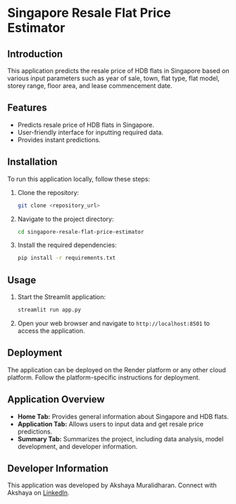# Singapore Resale Flat Price Estimator

## Introduction
This application predicts the resale price of HDB flats in Singapore based on various input parameters such as year of sale, town, flat type, flat model, storey range, floor area, and lease commencement date.

## Features
- Predicts resale price of HDB flats in Singapore.
- User-friendly interface for inputting required data.
- Provides instant predictions.

## Installation
To run this application locally, follow these steps:

1. Clone the repository:
    ```bash
    git clone <repository_url>
    ```
2. Navigate to the project directory:
    ```bash
    cd singapore-resale-flat-price-estimator
    ```
3. Install the required dependencies:
    ```bash
    pip install -r requirements.txt
    ```

## Usage
1. Start the Streamlit application:
    ```bash
    streamlit run app.py
    ```
2. Open your web browser and navigate to `http://localhost:8501` to access the application.

## Deployment
The application can be deployed on the Render platform or any other cloud platform. Follow the platform-specific instructions for deployment.

## Application Overview
- **Home Tab:** Provides general information about Singapore and HDB flats.
- **Application Tab:** Allows users to input data and get resale price predictions.
- **Summary Tab:** Summarizes the project, including data analysis, model development, and developer information.

## Developer Information
This application was developed by Akshaya Muralidharan. Connect with Akshaya on [LinkedIn](https://www.linkedin.com/in/akshayam08/).
